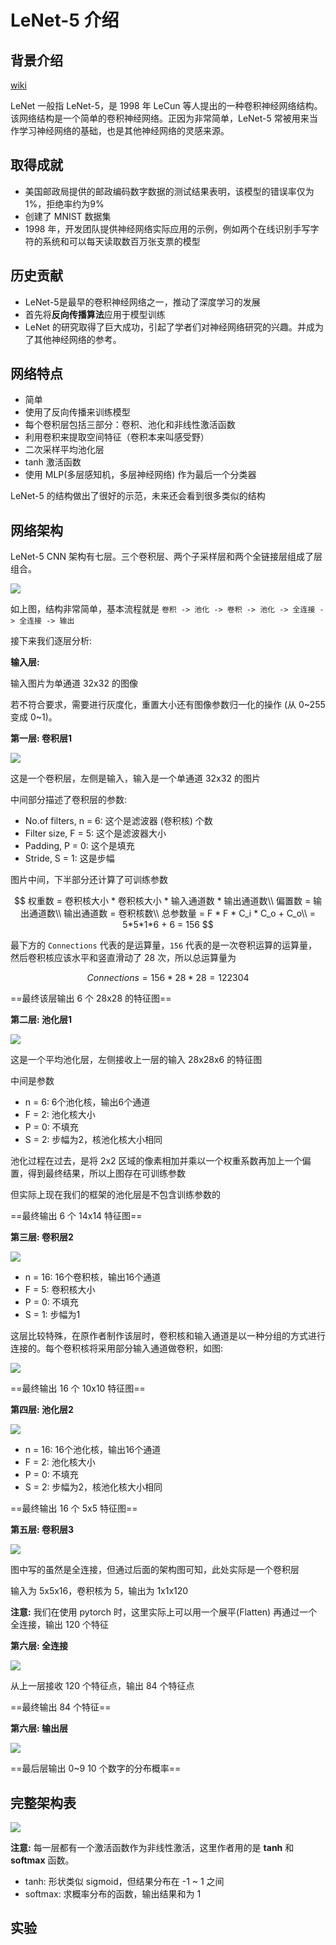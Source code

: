 # LeNet-5 介绍

## 背景介绍

[wiki](https://en.wikipedia.org/wiki/LeNet)

LeNet 一般指 LeNet-5，是 1998 年 LeCun 等人提出的一种卷积神经网络结构。该网络结构是一个简单的卷积神经网络。正因为非常简单，LeNet-5
常被用来当作学习神经网络的基础，也是其他神经网络的灵感来源。

## 取得成就

- 美国邮政局提供的邮政编码数字数据的测试结果表明，该模型的错误率仅为1%，拒绝率约为9%
- 创建了 MNIST 数据集
- 1998 年，开发团队提供神经网络实际应用的示例，例如两个在线识别手写字符的系统和可以每天读取数百万张支票的模型

## 历史贡献

- LeNet-5是最早的卷积神经网络之一，推动了深度学习的发展
- 首先将**反向传播算法**应用于模型训练
- LeNet 的研究取得了巨大成功，引起了学者们对神经网络研究的兴趣。并成为了其他神经网络的参考。

## 网络特点

- 简单
- 使用了反向传播来训练模型
- 每个卷积层包括三部分：卷积、池化和非线性激活函数
- 利用卷积来提取空间特征（卷积本来叫感受野）
- 二次采样平均池化层
- tanh 激活函数
- 使用 MLP(多层感知机，多层神经网络) 作为最后一个分类器

LeNet-5 的结构做出了很好的示范，未来还会看到很多类似的结构

## 网络架构

LeNet-5 CNN 架构有七层。三个卷积层、两个子采样层和两个全链接层组成了层组合。

![](md-img/1lvvWF48t7cyRWqct13eU0w.jpeg)

如上图，结构非常简单，基本流程就是 `卷积 -> 池化 -> 卷积 -> 池化 -> 全连接 -> 全连接 -> 输出`

接下来我们逐层分析:

**输入层:**

输入图片为单通道 32x32 的图像

若不符合要求，需要进行灰度化，重置大小还有图像参数归一化的操作 (从 0~255 变成 0~1)。

**第一层: 卷积层1**

![](md-img/1A_me23rHHjpel62FdHd1rw.jpeg)

这是一个卷积层，左侧是输入，输入是一个单通道 32x32 的图片

中间部分描述了卷积层的参数:

- No.of filters, n = 6: 这个是滤波器 (卷积核) 个数
- Filter size, F = 5: 这个是滤波器大小
- Padding, P = 0: 这个是填充
- Stride, S = 1: 这是步幅

图片中间，下半部分还计算了可训练参数

$$
权重数 = 卷积核大小 * 卷积核大小 * 输入通道数 * 输出通道数\\
偏置数 = 输出通道数\\
输出通道数 = 卷积核数\\
总参数量 = F * F * C_i * C_o + C_o\\
= 5*5*1*6 + 6 = 156
$$

最下方的 `Connections` 代表的是运算量，`156` 代表的是一次卷积运算的运算量，然后卷积核应该水平和竖直滑动了 28 次，所以总运算量为

$$
Connections = 156 * 28 * 28 = 122304
$$

==最终该层输出 6 个 28x28 的特征图==

**第二层: 池化层1**

![](md-img/1p8J7C6Qfrx66-8Iq7MFe7g.jpeg)

这是一个平均池化层，左侧接收上一层的输入 28x28x6 的特征图

中间是参数

- n = 6: 6个池化核，输出6个通道
- F = 2: 池化核大小
- P = 0: 不填充
- S = 2: 步幅为2，核池化核大小相同

池化过程在过去，是将 2x2 区域的像素相加并乘以一个权重系数再加上一个偏置，得到最终结果，所以上图存在可训练参数

但实际上现在我们的框架的池化层是不包含训练参数的

==最终输出 6 个 14x14 特征图==

**第三层: 卷积层2**

![](md-img/1JsMkZZxYEgfmlzb9RAzbgw.jpeg)

- n = 16: 16个卷积核，输出16个通道
- F = 5: 卷积核大小
- P = 0: 不填充
- S = 1: 步幅为1

这层比较特殊，在原作者制作该层时，卷积核和输入通道是以一种分组的方式进行连接的。每个卷积核将采用部分输入通道做卷积，如图:

![](md-img/0kDiitJlp_3xJny_L.png)

==最终输出 16 个 10x10 特征图==

**第四层: 池化层2**

![](md-img/1mq8saL-o4CBSV5GhAui2CQ.jpeg)

- n = 16: 16个池化核，输出16个通道
- F = 2: 池化核大小
- P = 0: 不填充
- S = 2: 步幅为2，核池化核大小相同

==最终输出 16 个 5x5 特征图==

**第五层: 卷积层3**

![](md-img/1lv-t6kz4e5PQMIiZku62Xg.jpeg)

图中写的虽然是全连接，但通过后面的架构图可知，此处实际是一个卷积层

输入为 5x5x16，卷积核为 5，输出为 1x1x120

**注意:** 我们在使用 pytorch 时，这里实际上可以用一个展平(Flatten) 再通过一个全连接，输出 120 个特征

**第六层: 全连接**

![](md-img/10YNRM8AvSu54IaMx0eFR_A.jpeg)

从上一层接收 120 个特征点，输出 84 个特征点

==最终输出 84 个特征==

**第六层: 输出层**

![](md-img/1N7SV3VtEiK0eSQRpwgCvsg.jpeg)

==最后层输出 0~9 10 个数字的分布概率==

## 完整架构表

![](md-img/1gNzz6vvWmF6tDN6pTRTd9g.jpeg)

**注意:** 每一层都有一个激活函数作为非线性激活，这里作者用的是 **tanh** 和 **softmax** 函数。

- tanh: 形状类似 sigmoid，但结果分布在 -1 ~ 1 之间
- softmax: 求概率分布的函数，输出结果和为 1

## 实验


